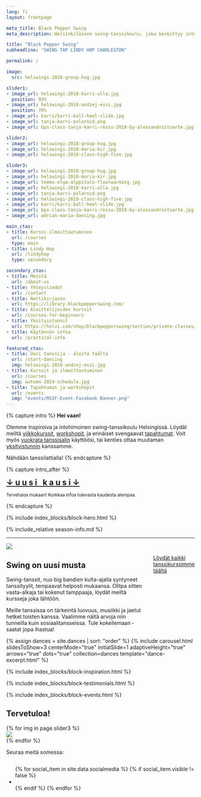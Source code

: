 ```yaml
---
lang: fi
layout: frontpage

meta_title: Black Pepper Swing
meta_description: Helsinkiläinen swing-tanssikoulu, joka keskittyy intohimoisesti ns. autenttisiin swing-tansseihin. Meiltä löytyy niin viikottaisia kursseja kuin workshopeja, tapahtumia, sekä kaikennäköistä muuta tanssiin liittyvää.

title: "Black Pepper Swing"
subheadline: "SWING TAP LINDY HOP CHARLESTON"

permalink: /

image:
  src: helswingi-2018-group-hug.jpg

slider1:
- image_url: helswingi-2018-karri-ulla.jpg
  position: 93%
- image_url: helswingi-2018-andzej-essi.jpg
  position: 70%
- image_url: karri/karri-ball-heel-slide.jpg
- image_url: tanja-karri-polaroid.png
- image_url: bps-class-tanja-karri-ressu-2018-by-alessandroituarte.jpg

slider2:
- image_url: helswingi-2018-group-hug.jpg
- image_url: helswingi-2018-maria-kir.jpg
- image_url: helswingi-2018-class-high-five.jpg

slider3:
- image_url: helswingi-2018-group-hug.jpg
- image_url: helswingi-2018-maria-kir.jpg
- image_url: teemu-olga-alppitalo-floorwarming.jpg
- image_url: helswingi-2018-karri-ulla.jpg
- image_url: tanja-karri-polaroid.png
- image_url: helswingi-2018-class-high-five.jpg
- image_url: karri/karri-ball-heel-slide.jpg
- image_url: bps-class-tanja-karri-ressu-2018-by-alessandroituarte.jpg
- image_url: adrian-maria-dancing.jpg

main_ctas:
- title: Kurssi-ilmoittautuminen
  url: /courses
  type: main
- title: Lindy Hop
  url: /lindyhop
  type: secondary

secondary_ctas:
- title: Meistä
  url: /about-us
- title: Yhteystiedot
  url: /contact
- title: Nettikirjasto
  url: https://library.blackpepperswing.com/
- title: Aloittelijoiden kurssit
  url: /courses-for-beginners
- title: Yksityistunnit
  url: https://holvi.com/shop/blackpepperswing/section/private-classes/
- title: Käytännön infoa
  url: /practical-info

featured_ctas:
- title: Uusi tanssija - aloita täältä
  url: /start-dancing
  img: helswingi-2018-andzej-essi.jpg
- title: Kurssit ja ilmoittautuminen
  url: /courses
  img: autumn-2024-schedule.jpg
- title: Tapahtumat ja workshopit
  url: /events
  img: "events/MSSF-Event-Facebook Banner.png"
---
```


{% capture intro %}
**Hei vaan!**

Olemme inspiroiva ja intohimoinen swing-tanssikoulu Helsingissä. Löydät meiltä [viikkokurssit](/courses), [workshopit](/events), ja erinäiset svengaavat [tapahtumat](/events). Voit myös [vuokrata tanssisalin](/studio-rental) käyttöösi, tai kenties ottaa muutaman [yksityistunnin](/services/#private-classes) kanssamme.

Nähdään tanssilattialla!
{% endcapture %}

{% capture intro_after %}
<div class="text-center">
<h2 style="margin: 0; font-weight: bold;"><a href="#season-info" style="color: inherit;">↓ u u s i&nbsp; &nbsp;k a u s i ↓</a></h2>
<p><small>Tervetuloa mukaan! Kurkkaa infoa tulevasta kaudesta alempaa.</small></p>
</div>
{% endcapture %}

{% include index_blocks/block-hero.html %}

<a id="season-info" />
<div class="t30"></div>
{% include_relative season-info.md %}
<div class="t50"></div>

<div class="show-for-medium-up"></div>
<hr class="decor skew-left" />

<section class="row b30 align-items-end">
  <div class="large-6 medium-10 medium-centered columns aside pr20">
    <div class="frame landscape shadow-pop">
      <img src="{{ 'helswingi-2018-group-picture-tommi.jpg' | imgurl,size:'medium' }}" />
    </div>
    <div class="show-for-medium-up b30"></div>
  </div>
  <div class="large-6 medium-8 medium-centered columns end t20">
    <div class="show-for-large-up t90"></div>
    <div class="t10"></div>
    <h2>Swing on uusi <b>musta</b></h2>
    <p>Swing-tanssit, nuo big bandien kulta-ajalla syntyneet tanssityylit, tempaavat helposti mukaansa. Olitpa sitten vasta-alkaja tai kokenut tamppaaja, löydät meiltä kursseja joka lähtöön.</p>
    <p>Meille tanssissa on tärkeintä luovuus, musiikki ja jaetut hetket toisten kanssa. Vaalimme näitä arvoja niin tunneilla kuin sosiaalitansseissa. Tule kokeilemaan - saatat jopa ihastua!</p>
    <p><a href="{{ site.baseurl }}/courses" class="">Löydät kaikki tanssikurssimme täältä</a></p>
  </div>
</section>

<section class="row width-max">
  <div class="medium-12 columns slick-padded">
  {% assign dances = site.dances | sort: "order" %}
  {% include carousel.html slidesToShow=3 centerMode="true" initialSlide=1 adaptiveHeight="true" arrows="true" dots="true" collection=dances template="dance-excerpt.html" %}
  </div>
</section>

{% include index_blocks/block-inspiration.html %}

{% include index_blocks/block-testimonials.html %}

{% include index_blocks/block-events.html %}


<h2 class="text-center">Tervetuloa!</h2>

<section class="row width-max b30">
  <div class="medium-12 columns slick-padded">
    <div class="slick-carousel" {% include slick-data slidesToShow=3 variableWidth=true %}>
      {% for img in page.slider3 %}
      <div class="item">
          <img src="{{ img.image_url | imgurl,size:'medium' }}" style="object-position: {{ img.position | default: "center" }}; height: 320px; width: auto;" />
      </div>
      {% endfor %}
    </div>
  </div>
</section>

<div class="text-center">
  <p>Seuraa meitä somessa:</p>
  <div class="text-center t15">
    <ul class="inline-list social-icons" style="display: inline-block;">
      {% for social_item in site.data.socialmedia %}
      {% if social_item.visible != false %}
      <li><a href="{{ social_item.url }}" target="_blank" class="{{ social_item.class }}" title="{{ social_item.title }}"></a></li>
      {% endif %}
      {% endfor %}
    </ul>
  </div>
</div>
